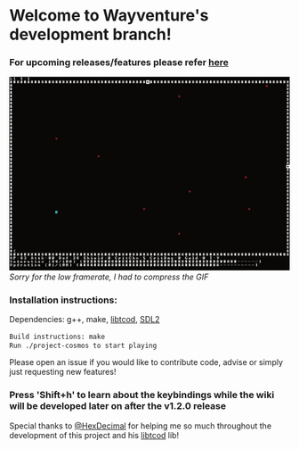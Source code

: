 # Welcome to Wayventure's development branch!

### For upcoming releases/features please refer [here](https://app.simplenote.com/p/kkFf1V)  
![wayventure.gif](wayventure.gif)  
*Sorry for the low framerate, I had to compress the GIF*

### Installation instructions:
Dependencies: g++, make, [libtcod](https://github.com/libtcod/libtcod), [SDL2](https://www.libsdl.org/download-2.0.php)

```
Build instructions: make
Run ./project-cosmos to start playing
```

Please open an issue if you would like to contribute code, advise or simply just requesting new features!  

### Press 'Shift+h' to learn about the keybindings while the wiki will be developed later on after the v1.2.0 release

Special thanks to [@HexDecimal](https://github.com/HexDecimal) for helping me so much throughout the development of this project and his [libtcod](https://github.com/libtcod/libtcod) lib!
